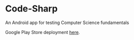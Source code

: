 # Code-Sharp
An Android app for testing Computer Science fundamentals

Google Play Store deployment [here](https://play.google.com/store/apps/details?id=com.aantaya.codesharp).
